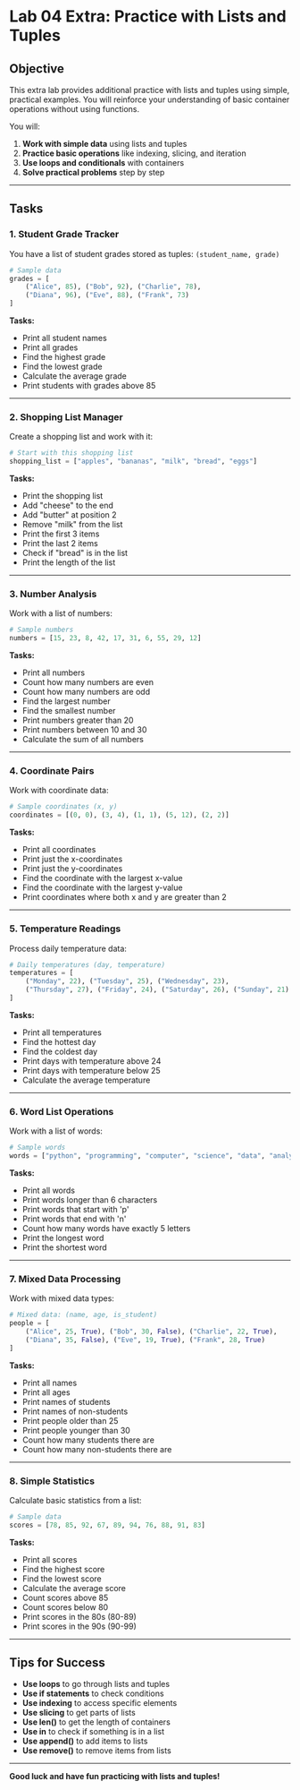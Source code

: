 # **Lab 04 Extra: Practice with Lists and Tuples**

## **Objective**
This extra lab provides additional practice with lists and tuples using simple, practical examples. You will reinforce your understanding of basic container operations without using functions.

You will:
1. **Work with simple data** using lists and tuples
2. **Practice basic operations** like indexing, slicing, and iteration
3. **Use loops and conditionals** with containers
4. **Solve practical problems** step by step

---

## **Tasks**

### **1. Student Grade Tracker**

You have a list of student grades stored as tuples: `(student_name, grade)`

```python
# Sample data
grades = [
    ("Alice", 85), ("Bob", 92), ("Charlie", 78), 
    ("Diana", 96), ("Eve", 88), ("Frank", 73)
]
```

**Tasks:**
- Print all student names
- Print all grades
- Find the highest grade
- Find the lowest grade
- Calculate the average grade
- Print students with grades above 85

---

### **2. Shopping List Manager**

Create a shopping list and work with it:

```python
# Start with this shopping list
shopping_list = ["apples", "bananas", "milk", "bread", "eggs"]
```

**Tasks:**
- Print the shopping list
- Add "cheese" to the end
- Add "butter" at position 2
- Remove "milk" from the list
- Print the first 3 items
- Print the last 2 items
- Check if "bread" is in the list
- Print the length of the list

---

### **3. Number Analysis**

Work with a list of numbers:

```python
# Sample numbers
numbers = [15, 23, 8, 42, 17, 31, 6, 55, 29, 12]
```

**Tasks:**
- Print all numbers
- Count how many numbers are even
- Count how many numbers are odd
- Find the largest number
- Find the smallest number
- Print numbers greater than 20
- Print numbers between 10 and 30
- Calculate the sum of all numbers

---

### **4. Coordinate Pairs**

Work with coordinate data:

```python
# Sample coordinates (x, y)
coordinates = [(0, 0), (3, 4), (1, 1), (5, 12), (2, 2)]
```

**Tasks:**
- Print all coordinates
- Print just the x-coordinates
- Print just the y-coordinates
- Find the coordinate with the largest x-value
- Find the coordinate with the largest y-value
- Print coordinates where both x and y are greater than 2

---

### **5. Temperature Readings**

Process daily temperature data:

```python
# Daily temperatures (day, temperature)
temperatures = [
    ("Monday", 22), ("Tuesday", 25), ("Wednesday", 23),
    ("Thursday", 27), ("Friday", 24), ("Saturday", 26), ("Sunday", 21)
]
```

**Tasks:**
- Print all temperatures
- Find the hottest day
- Find the coldest day
- Print days with temperature above 24
- Print days with temperature below 25
- Calculate the average temperature

---

### **6. Word List Operations**

Work with a list of words:

```python
# Sample words
words = ["python", "programming", "computer", "science", "data", "analysis"]
```

**Tasks:**
- Print all words
- Print words longer than 6 characters
- Print words that start with 'p'
- Print words that end with 'n'
- Count how many words have exactly 5 letters
- Print the longest word
- Print the shortest word

---

### **7. Mixed Data Processing**

Work with mixed data types:

```python
# Mixed data: (name, age, is_student)
people = [
    ("Alice", 25, True), ("Bob", 30, False), ("Charlie", 22, True),
    ("Diana", 35, False), ("Eve", 19, True), ("Frank", 28, True)
]
```

**Tasks:**
- Print all names
- Print all ages
- Print names of students
- Print names of non-students
- Print people older than 25
- Print people younger than 30
- Count how many students there are
- Count how many non-students there are

---

### **8. Simple Statistics**

Calculate basic statistics from a list:

```python
# Sample data
scores = [78, 85, 92, 67, 89, 94, 76, 88, 91, 83]
```

**Tasks:**
- Print all scores
- Find the highest score
- Find the lowest score
- Calculate the average score
- Count scores above 85
- Count scores below 80
- Print scores in the 80s (80-89)
- Print scores in the 90s (90-99)

---

## **Tips for Success**

- **Use loops** to go through lists and tuples
- **Use if statements** to check conditions
- **Use indexing** to access specific elements
- **Use slicing** to get parts of lists
- **Use len()** to get the length of containers
- **Use in** to check if something is in a list
- **Use append()** to add items to lists
- **Use remove()** to remove items from lists

---

**Good luck and have fun practicing with lists and tuples!**
